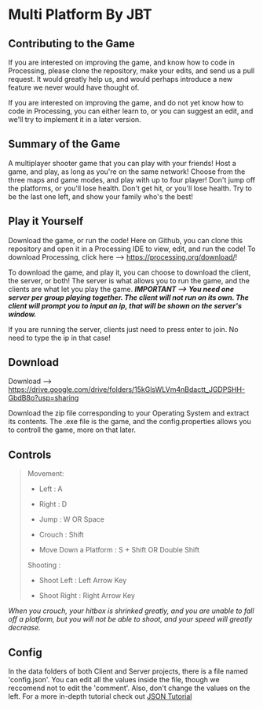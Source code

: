 Multi Platform
By JBT
==========

Contributing to the Game
----------
If you are interested on improving the game, and know how to code in Processing, please clone the repository, make your edits, and send us a pull request. It would greatly help us, and would perhaps introduce a new feature we never would have thought of.

If you are interested on improving the game, and do not yet know how to code in Processing, you can either learn to, or you can suggest an edit, and we'll try to implement it in a later version.

Summary of the Game
----------
A multiplayer shooter game that you can play with your friends! Host a game, and play, as long as you're on the same network! Choose from the three maps and game modes, and play with up to four player! Don't jump off the platforms, or you'll lose health. Don't get hit, or you'll lose health. Try to be the last one left, and show your family who's the best!

Play it Yourself
----------
Download the game, or run the code! Here on Github, you can clone this repository and open it in a Processing IDE to view, edit, and run the code! To download Processing, click here --> https://processing.org/download/!

To download the game, and play it, you can choose to download the client, the server, or both! The server is what allows you to run the game, and the clients are what let you play the game. ***IMPORTANT --> You need one server per group playing together. The client will not run on its own. The client will prompt you to input an ip, that will be shown on the server's window.***

If you are running the server, clients just need to press enter to join. No need to type the ip in that case!

Download
----------
Download --> https://drive.google.com/drive/folders/15kGlsWLVm4nBdactt_JGDPSHH-GbdB8o?usp=sharing

Download the zip file corresponding to your Operating System and extract its contents. The .exe file is the game, and the config.properties allows you to controll the game, more on that later.

Controls
----------
>
> Movement:
>
> 	- Left : A
>
>   - Right : D
>
> 	- Jump : W OR Space
>
> 	- Crouch : Shift
>
> 	- Move Down a Platform : S + Shift OR Double Shift
>
> Shooting : 
>
>   - Shoot Left : Left Arrow Key
>
>   - Shoot Right : Right Arrow Key
>
*When you crouch, your hitbox is shrinked greatly, and you are unable to fall off a platform, but you will not be able to shoot, and your speed will greatly decrease.*

Config
----------
In the data folders of both Client and Server projects, there is a file named 'config.json'. You can edit all the values inside the file, though we reccomend not to edit the 'comment'. Also, don't change the values on the left. For a more in-depth tutorial check out [JSON Tutorial](https://www.w3schools.com/js/js_json_syntax.asp)
